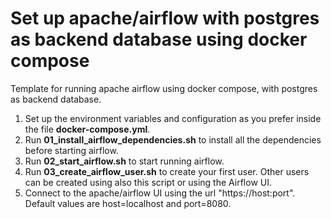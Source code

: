 # Set up apache/airflow with postgres as backend database using docker compose
Template for running apache airflow using docker compose, with postgres as backend database.
1. Set up the environment variables and configuration as you prefer inside the file **docker-compose.yml**.
2. Run **01_install_airflow_dependencies.sh** to install all the dependencies before starting airflow.
3. Run **02_start_airflow.sh** to start running airflow.
4. Run **03_create_airflow_user.sh** to create your first user. Other users can be created using also this script or using the Airflow UI.
5. Connect to the apache/airflow UI using the url "https://host:port". Default values are host=localhost and port=8080.
